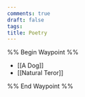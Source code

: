 ```yaml
---
comments: true
draft: false
tags:
title: Poetry
---
```

%% Begin Waypoint %%
- [[A Dog]]
- [[Natural Teror]]

%% End Waypoint %%
